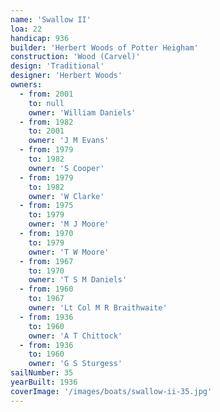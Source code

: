 ```yaml
---
name: 'Swallow II'
loa: 22
handicap: 936
builder: 'Herbert Woods of Potter Heigham'
construction: 'Wood (Carvel)'
design: 'Traditional'
designer: 'Herbert Woods'
owners:
  - from: 2001
    to: null
    owner: 'William Daniels'
  - from: 1982
    to: 2001
    owner: 'J M Evans'
  - from: 1979
    to: 1982
    owner: 'S Cooper'
  - from: 1979
    to: 1982
    owner: 'W Clarke'
  - from: 1975
    to: 1979
    owner: 'M J Moore'
  - from: 1970
    to: 1979
    owner: 'T W Moore'
  - from: 1967
    to: 1970
    owner: 'T S M Daniels'
  - from: 1960
    to: 1967
    owner: 'Lt Col M R Braithwaite'
  - from: 1936
    to: 1960
    owner: 'A T Chittock'
  - from: 1936
    to: 1960
    owner: 'G S Sturgess'
sailNumber: 35
yearBuilt: 1936
coverImage: '/images/boats/swallow-ii-35.jpg'
---
```

